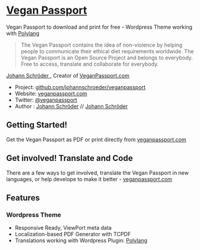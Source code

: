 # [Vegan Passport](http://veganpassport.com)

Vegan Passport to download and print for free - Wordpress Theme working with [Polylang](http://polylang.pro)

> The Vegan Passport contains the idea of non-violence by helping people to communicate their ethical diet requirements worldwide. The Vegan Passport is an Open Source Project and belongs to everybody. Free to access, translate and collaborate for everybody.

[Johann Schröder ](http://johannschroeder.com), Creator of [VeganPassport.com ](http://veganpassport.com)

* Project: [github.com/johannschroeder/veganpassport](https://github.com/johannschroeder/veganpassport)
* Website: [veganpassport.com](http://veganpassport.com)
* Twitter: [@veganpassport](http://twitter.com/veganpassport)
* Author : [Johann Schröder](http://johannschroeder.com) // [Johann Schröder](mailto:mail@johannschroeder.com)

## Getting Started!

Get the Vegan Passport as PDF or print directly from [veganpassport.com](http://veganpassport.com)

## Get involved! Translate and Code

There are a few ways to get involved, translate the Vegan Passport in new languages, or help develope to make it better - [veganpassport.com](http://veganpassport.com)

## Features

### Wordpress Theme
* Responsive Ready, ViewPort meta data
* Localization-based PDF Generator with TCPDF
* Translations working with Wordpress Plugin: [Polylang](http://polylang.pro) 
